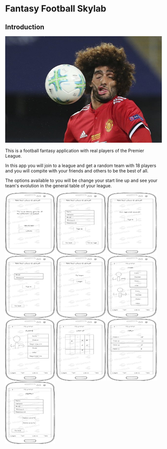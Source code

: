 # Fantasy Football Skylab

## Introduction

![Fellaini](images/fellaini.jpeg)

This is a football fantasy application with real players of the Premier League.

In this app you will join to a league and get a random team with 18 players and you will compite with your friends and others to be the best of all. 

The options available to you will be change your start line up and see your team's evolution in the general table of your league.

<img src="images/Page-1.png" width="160" height="200" />
<img src="images/Page-2.png" width="160" height="200" />
<img src="images/Page-3.png" width="160" height="200" />
<img src="images/Page-4.png" width="160" height="200" />
<img src="images/Page-5.png" width="160" height="200" />
<img src="images/Page-6.png" width="160" height="200" />
<img src="images/Page-7.png" width="160" height="200" />
<img src="images/Page-8.png" width="160" height="200" />
<img src="images/Page-9.png" width="160" height="200" />
<img src="images/Page-11.png" width="160" height="200" />


